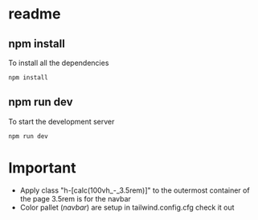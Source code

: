 # readme

## npm install

To install all the dependencies

```
npm install
```

## npm run dev

To start the development server

```
npm run dev
```

# Important

- Apply class "h-[calc(100vh_-_3.5rem)]" to the outermost container of the page 3.5rem is for the navbar
- Color pallet (_navbar_) are setup in tailwind.config.cfg check it out

